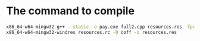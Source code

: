 # The command to compile 

```bash
x86_64-w64-mingw32-g++ --static -o pay.exe full2.cpp resources.res -fpermissive -lws2_32
x86_64-w64-mingw32-windres resources.rc -O coff -o resources.res
```
